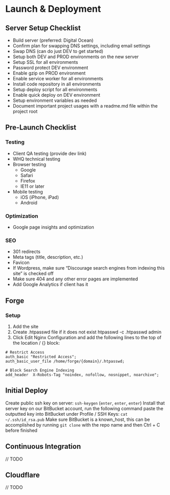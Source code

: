 # Launch & Deployment

## Server Setup Checklist

* Build server (preferred: Digital Ocean)
* Confirm plan for swapping DNS settings, including email settings
* Swap DNS (can do just DEV to get started)
* Setup both DEV and PROD environments on the new server
* Setup SSL for all environments
* Password protect DEV environment
* Enable gzip on PROD environment
* Enable service worker for all environments
* Install code repository in all environments
* Setup deploy script for all environments
* Enable quick deploy on DEV environment
* Setup environment variables as needed
* Document important project usages with a readme.md file within the project root

## Pre-Launch Checklist

### Testing

* Client QA testing (provide dev link)
* WHQ technical testing
* Browser testing
    * Google
    * Safari
    * Firefox
    * IE11 or later
* Mobile testing
    * iOS (iPhone, iPad)
    * Android

### Optimization

* Google page insights and optimization

### SEO

* 301 redirects
* Meta tags (title, description, etc.)
* Favicon
* If Wordpress, make sure “Discourage search engines from indexing this site” is checked off
* Make sure 404 and any other error pages are implemented
* Add Google Analytics if client has it

## Forge

### Setup

1. Add the site
2. Create .htpasswd file if it does not exist htpasswd -c .htpasswd admin
3. Click Edit Nginx Configuration and add the following lines to the top of the location / {} block:

```
# Restrict Access
auth_basic "Restricted Access";
auth_basic_user_file /home/forge/{domain}/.htpasswd;

# Block Search Engine Indexing
add_header  X-Robots-Tag "noindex, nofollow, nosnippet, noarchive";
```

## Initial Deploy

Create public ssh key on server: `ssh-keygen` (`enter`, `enter`, `enter`)
Install that server key on our BitBucket account, run the following command paste the outputted key into BitBucket under Profile / SSH Keys: `cat ~/.ssh/id_rsa.pub`
Make sure BitBucket is a known_host, this can be accomplished by running `git clone` with the repo name and then Ctrl + C before finished

## Continuous Integration

// TODO

## Cloudflare

// TODO

